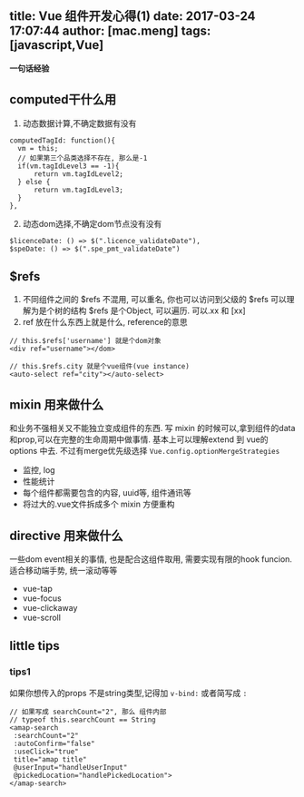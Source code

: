 title: Vue 组件开发心得(1)
date: 2017-03-24 17:07:44
author: [mac.meng]
tags: [javascript,Vue]
---

**一句话经验**


## computed干什么用

1. 动态数据计算,不确定数据有没有
```
computedTagId: function(){
  vm = this;
  // 如果第三个品类选择不存在, 那么是-1
  if(vm.tagIdLevel3 == -1){
      return vm.tagIdLevel2;
  } else {
      return vm.tagIdLevel3;
  }
},
```

2. 动态dom选择,不确定dom节点没有没有
```
$licenceDate: () => $(".licence_validateDate"),
$speDate: () => $(".spe_pmt_validateDate")
```

## $refs

1. 不同组件之间的 \$refs 不混用, 可以重名, 你也可以访问到父级的 \$refs 可以理解为是个树的结构
    $refs 是个Object, 可以遍历. 可以.xx 和 [xx]
2. ref 放在什么东西上就是什么, reference的意思

```
// this.$refs['username'] 就是个dom对象
<div ref="username"></dom>

// this.$refs.city 就是个vue组件(vue instance)
<auto-select ref="city"></auto-select>

```
<!-- more -->

## mixin 用来做什么
和业务不强相关又不能独立变成组件的东西.
写 mixin 的时候可以,拿到组件的data和prop,可以在完整的生命周期中做事情. 基本上可以理解extend 到 vue的options 中去. 不过有merge优先级选择 `Vue.config.optionMergeStrategies`

* 监控, log
* 性能统计
* 每个组件都需要包含的内容, uuid等, 组件通讯等
* 将过大的.vue文件拆成多个 mixin 方便重构 


## directive 用来做什么
一些dom event相关的事情, 也是配合这组件取用, 需要实现有限的hook funcion. 适合移动端手势, 统一滚动等等

* vue-tap
* vue-focus 
* vue-clickaway
* vue-scroll

## little tips
### tips1
如果你想传入的props 不是string类型,记得加 `v-bind:` 或者简写成 `:`

```
// 如果写成 searchCount="2", 那么 组件内部 
// typeof this.searchCount == String
<amap-search 
 :searchCount="2"
 :autoConfirm="false"
 :useClick="true"
 title="amap title"
 @userInput="handleUserInput"
 @pickedLocation="handlePickedLocation">
</amap-search>
```


